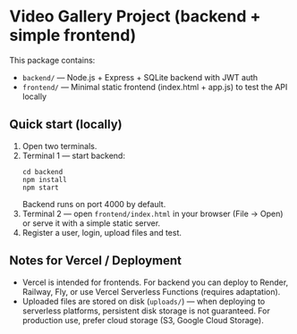 # Video Gallery Project (backend + simple frontend)

This package contains:
- `backend/` — Node.js + Express + SQLite backend with JWT auth
- `frontend/` — Minimal static frontend (index.html + app.js) to test the API locally

## Quick start (locally)
1. Open two terminals.
2. Terminal 1 — start backend:
   ```
   cd backend
   npm install
   npm start
   ```
   Backend runs on port 4000 by default.
3. Terminal 2 — open `frontend/index.html` in your browser (File -> Open) or serve it with a simple static server.
4. Register a user, login, upload files and test.

## Notes for Vercel / Deployment
- Vercel is intended for frontends. For backend you can deploy to Render, Railway, Fly, or use Vercel Serverless Functions (requires adaptation).
- Uploaded files are stored on disk (`uploads/`) — when deploying to serverless platforms, persistent disk storage is not guaranteed. For production use, prefer cloud storage (S3, Google Cloud Storage).
